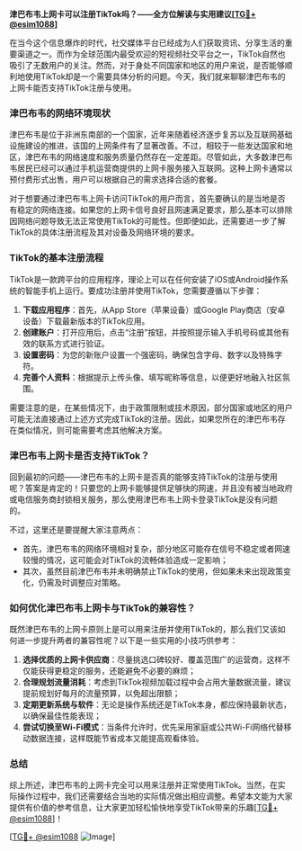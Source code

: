 **津巴布韦上网卡可以注册TikTok吗？——全方位解读与实用建议[[TG💪+ @esim1088](https://t.me/s/esim1088)]**

在当今这个信息爆炸的时代，社交媒体平台已经成为人们获取资讯、分享生活的重要渠道之一。而作为全球范围内最受欢迎的短视频社交平台之一，TikTok自然也吸引了无数用户的关注。然而，对于身处不同国家和地区的用户来说，是否能够顺利地使用TikTok却是一个需要具体分析的问题。今天，我们就来聊聊津巴布韦的上网卡能否支持TikTok注册与使用。

### 津巴布韦的网络环境现状

津巴布韦是位于非洲东南部的一个国家，近年来随着经济逐步复苏以及互联网基础设施建设的推进，该国的上网条件有了显著改善。不过，相较于一些发达国家和地区，津巴布韦的网络速度和服务质量仍然存在一定差距。尽管如此，大多数津巴布韦居民已经可以通过手机运营商提供的上网卡服务接入互联网。这种上网卡通常以预付费形式出售，用户可以根据自己的需求选择合适的套餐。

对于想要通过津巴布韦上网卡访问TikTok的用户而言，首先要确认的是当地是否有稳定的网络连接。如果您的上网卡信号良好且网速满足要求，那么基本可以排除因网络问题导致无法正常使用TikTok的可能性。但即便如此，还需要进一步了解TikTok的具体注册流程及其对设备及网络环境的要求。

### TikTok的基本注册流程

TikTok是一款跨平台的应用程序，理论上可以在任何安装了iOS或Android操作系统的智能手机上运行。要成功注册并使用TikTok，您需要遵循以下步骤：

1. **下载应用程序**：首先，从App Store（苹果设备）或Google Play商店（安卓设备）下载最新版本的TikTok应用。
2. **创建账户**：打开应用后，点击“注册”按钮，并按照提示输入手机号码或其他有效的联系方式进行验证。
3. **设置密码**：为您的新账户设置一个强密码，确保包含字母、数字以及特殊字符。
4. **完善个人资料**：根据提示上传头像、填写昵称等信息，以便更好地融入社区氛围。

需要注意的是，在某些情况下，由于政策限制或技术原因，部分国家或地区的用户可能无法直接通过上述方式完成TikTok的注册。因此，如果您所在的津巴布韦存在类似情况，则可能需要考虑其他解决方案。

### 津巴布韦上网卡是否支持TikTok？

回到最初的问题——津巴布韦的上网卡是否真的能够支持TikTok的注册与使用呢？答案是肯定的！只要您的上网卡能够提供足够快的网速，并且没有被当地政府或电信服务商封锁相关服务，那么使用津巴布韦上网卡登录TikTok是没有问题的。

不过，这里还是要提醒大家注意两点：
- 首先，津巴布韦的网络环境相对复杂，部分地区可能存在信号不稳定或者网速较慢的情况，这可能会对TikTok的流畅体验造成一定影响；
- 其次，虽然目前津巴布韦并未明确禁止TikTok的使用，但如果未来出现政策变化，仍需及时调整应对策略。

### 如何优化津巴布韦上网卡与TikTok的兼容性？

既然津巴布韦的上网卡原则上是可以用来注册并使用TikTok的，那么我们又该如何进一步提升两者的兼容性呢？以下是一些实用的小技巧供参考：

1. **选择优质的上网卡供应商**：尽量挑选口碑较好、覆盖范围广的运营商，这样不仅能获得更稳定的服务，还能避免不必要的麻烦；
2. **合理规划流量消耗**：考虑到TikTok视频加载过程中会占用大量数据流量，建议提前规划好每月的流量预算，以免超出限额；
3. **定期更新系统与软件**：无论是操作系统还是TikTok本身，都应保持最新状态，以确保最佳性能表现；
4. **尝试切换至Wi-Fi模式**：当条件允许时，优先采用家庭或公共Wi-Fi网络代替移动数据连接，这样既能节省成本又能提高观看体验。

### 总结

综上所述，津巴布韦的上网卡完全可以用来注册并正常使用TikTok。当然，在实际操作过程中，我们还需要结合当地的实际情况做出相应调整。希望本文能为大家提供有价值的参考信息，让大家更加轻松愉快地享受TikTok带来的乐趣[[TG💪+ @esim1088](https://t.me/s/esim1088)]！

[[TG💪+ @esim1088](https://t.me/s/esim1088) ![Image](https://i.postimg.cc/4NQfJmqS/Snipaste-2025-05-13-00-14-12.png)]